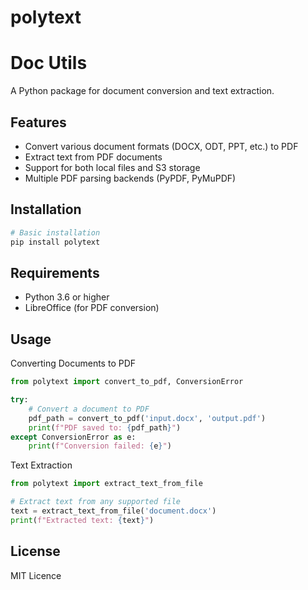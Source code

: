 # polytext

# Doc Utils

A Python package for document conversion and text extraction.

## Features

- Convert various document formats (DOCX, ODT, PPT, etc.) to PDF
- Extract text from PDF documents
- Support for both local files and S3 storage
- Multiple PDF parsing backends (PyPDF, PyMuPDF)

## Installation

```bash
# Basic installation
pip install polytext
```

## Requirements

- Python 3.6 or higher
- LibreOffice (for PDF conversion)

## Usage

Converting Documents to PDF

```python
from polytext import convert_to_pdf, ConversionError

try:
    # Convert a document to PDF
    pdf_path = convert_to_pdf('input.docx', 'output.pdf')
    print(f"PDF saved to: {pdf_path}")
except ConversionError as e:
    print(f"Conversion failed: {e}")
```

Text Extraction

```python
from polytext import extract_text_from_file

# Extract text from any supported file
text = extract_text_from_file('document.docx')
print(f"Extracted text: {text}")
```

## License

MIT Licence

